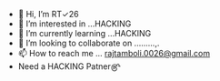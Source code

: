 - 👋 Hi, I’m RT✓26
- 👀 I’m interested in ...HACKING
- 🌱 I’m currently learning ...HACKING
- 💞️ I’m looking to collaborate on .........,.
- 📫 How to reach me ... rajtamboli.0026@gmail.com
- Need a HACKING Patner௹

